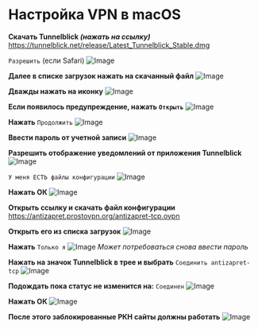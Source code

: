 # Настройка VPN в macOS
**Скачать Tunnelblick *(нажать на ссылку)***
https://tunnelblick.net/release/Latest_Tunnelblick_Stable.dmg


`Разрешить` (если Safari)
![Image](https://raw.githubusercontent.com/Pasharet/tunnelblick-ZRGQq/main/images/tut01.png)


**Далее в списке загрузок нажать на скачанный файл**
![Image](https://raw.githubusercontent.com/Pasharet/tunnelblick-ZRGQq/main/images/tut02.png)


**Дважды нажать на иконку**
![Image](https://raw.githubusercontent.com/Pasharet/tunnelblick-ZRGQq/main/images/tut03.png)


**Если появилось предупреждение, нажать `Открыть`**
![Image](https://raw.githubusercontent.com/Pasharet/tunnelblick-ZRGQq/main/images/tut04.png)


**Нажать** `Продолжить`
![Image](https://raw.githubusercontent.com/Pasharet/tunnelblick-ZRGQq/main/images/tut05.png)


**Ввести пароль от учетной записи**
![Image](https://raw.githubusercontent.com/Pasharet/tunnelblick-ZRGQq/main/images/tut06.png)


**Разрешить отображение уведомлений от приложения Tunnelblick**
![Image](https://raw.githubusercontent.com/Pasharet/tunnelblick-ZRGQq/main/images/tut07.png)


`У меня ЕСТЬ файлы конфигурации`
![Image](https://raw.githubusercontent.com/Pasharet/tunnelblick-ZRGQq/main/images/tut08.png)


**Нажать ОК**
![Image](https://raw.githubusercontent.com/Pasharet/tunnelblick-ZRGQq/main/images/tut09.png)


**Открыть ссылку и скачать файл конфигурации**
https://antizapret.prostovpn.org/antizapret-tcp.ovpn


**Открыть его из списка загрузок**
![Image](https://raw.githubusercontent.com/Pasharet/tunnelblick-ZRGQq/main/images/tut10.png)


**Нажать** `Только я`
![Image](https://raw.githubusercontent.com/Pasharet/tunnelblick-ZRGQq/main/images/tut11.png)
*Может потребоваться снова ввести пароль*


**Нажать на значок Tunnelblick в трее и выбрать** `Соединить antizapret-tcp`
![Image](https://raw.githubusercontent.com/Pasharet/tunnelblick-ZRGQq/main/images/tut12.png)


**Подождать пока статус не изменится на:** `Соединен`
![Image](https://raw.githubusercontent.com/Pasharet/tunnelblick-ZRGQq/main/images/tut13.png)


**Нажать ОК**
![Image](https://raw.githubusercontent.com/Pasharet/tunnelblick-ZRGQq/main/images/tut14.png)


**После этого заблокированные РКН сайты должны работать**
![Image](https://raw.githubusercontent.com/Pasharet/tunnelblick-ZRGQq/main/images/tut15.png)